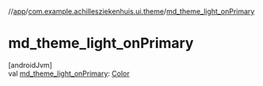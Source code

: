 //[app](../../index.md)/[com.example.achillesziekenhuis.ui.theme](index.md)/[md_theme_light_onPrimary](md_theme_light_on-primary.md)

# md_theme_light_onPrimary

[androidJvm]\
val [md_theme_light_onPrimary](md_theme_light_on-primary.md): [Color](https://developer.android.com/reference/kotlin/androidx/compose/ui/graphics/Color.html)
